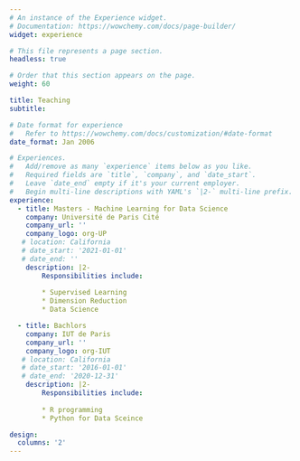 ```yaml
---
# An instance of the Experience widget.
# Documentation: https://wowchemy.com/docs/page-builder/
widget: experience

# This file represents a page section.
headless: true

# Order that this section appears on the page.
weight: 60

title: Teaching
subtitle:

# Date format for experience
#   Refer to https://wowchemy.com/docs/customization/#date-format
date_format: Jan 2006

# Experiences.
#   Add/remove as many `experience` items below as you like.
#   Required fields are `title`, `company`, and `date_start`.
#   Leave `date_end` empty if it's your current employer.
#   Begin multi-line descriptions with YAML's `|2-` multi-line prefix.
experience:
  - title: Masters - Machine Learning for Data Science
    company: Université de Paris Cité
    company_url: ''
    company_logo: org-UP
   # location: California
   # date_start: '2021-01-01'
   # date_end: ''
    description: |2-
        Responsibilities include:
        
        * Supervised Learning
        * Dimension Reduction
        * Data Science

  - title: Bachlors
    company: IUT de Paris
    company_url: ''
    company_logo: org-IUT
   # location: California
   # date_start: '2016-01-01'
   # date_end: '2020-12-31'
    description: |2-
        Responsibilities include:
        
        * R programming
        * Python for Data Sceince

design:
  columns: '2'
---
```

